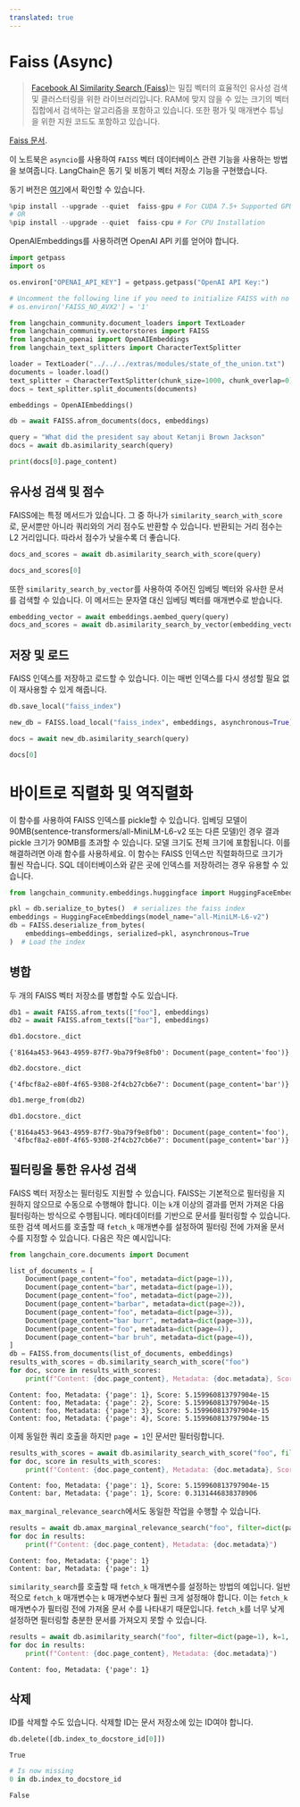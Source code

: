 ```yaml
---
translated: true
---
```


# Faiss (Async)

>[Facebook AI Similarity Search (Faiss)](https://engineering.fb.com/2017/03/29/data-infrastructure/faiss-a-library-for-efficient-similarity-search/)는 밀집 벡터의 효율적인 유사성 검색 및 클러스터링을 위한 라이브러리입니다. RAM에 맞지 않을 수 있는 크기의 벡터 집합에서 검색하는 알고리즘을 포함하고 있습니다. 또한 평가 및 매개변수 튜닝을 위한 지원 코드도 포함하고 있습니다.

[Faiss 문서](https://faiss.ai/).

이 노트북은 `asyncio`를 사용하여 `FAISS` 벡터 데이터베이스 관련 기능을 사용하는 방법을 보여줍니다.
LangChain은 동기 및 비동기 벡터 저장소 기능을 구현했습니다.

동기 버전은 [여기](/docs/integrations/vectorstores/faiss)에서 확인할 수 있습니다.

```python
%pip install --upgrade --quiet  faiss-gpu # For CUDA 7.5+ Supported GPU's.
# OR
%pip install --upgrade --quiet  faiss-cpu # For CPU Installation
```

OpenAIEmbeddings를 사용하려면 OpenAI API 키를 얻어야 합니다.

```python
import getpass
import os

os.environ["OPENAI_API_KEY"] = getpass.getpass("OpenAI API Key:")

# Uncomment the following line if you need to initialize FAISS with no AVX2 optimization
# os.environ['FAISS_NO_AVX2'] = '1'

from langchain_community.document_loaders import TextLoader
from langchain_community.vectorstores import FAISS
from langchain_openai import OpenAIEmbeddings
from langchain_text_splitters import CharacterTextSplitter

loader = TextLoader("../../../extras/modules/state_of_the_union.txt")
documents = loader.load()
text_splitter = CharacterTextSplitter(chunk_size=1000, chunk_overlap=0)
docs = text_splitter.split_documents(documents)

embeddings = OpenAIEmbeddings()

db = await FAISS.afrom_documents(docs, embeddings)

query = "What did the president say about Ketanji Brown Jackson"
docs = await db.asimilarity_search(query)

print(docs[0].page_content)
```

## 유사성 검색 및 점수

FAISS에는 특정 메서드가 있습니다. 그 중 하나가 `similarity_search_with_score`로, 문서뿐만 아니라 쿼리와의 거리 점수도 반환할 수 있습니다. 반환되는 거리 점수는 L2 거리입니다. 따라서 점수가 낮을수록 더 좋습니다.

```python
docs_and_scores = await db.asimilarity_search_with_score(query)

docs_and_scores[0]
```

또한 `similarity_search_by_vector`를 사용하여 주어진 임베딩 벡터와 유사한 문서를 검색할 수 있습니다. 이 메서드는 문자열 대신 임베딩 벡터를 매개변수로 받습니다.

```python
embedding_vector = await embeddings.aembed_query(query)
docs_and_scores = await db.asimilarity_search_by_vector(embedding_vector)
```

## 저장 및 로드

FAISS 인덱스를 저장하고 로드할 수 있습니다. 이는 매번 인덱스를 다시 생성할 필요 없이 재사용할 수 있게 해줍니다.

```python
db.save_local("faiss_index")

new_db = FAISS.load_local("faiss_index", embeddings, asynchronous=True)

docs = await new_db.asimilarity_search(query)

docs[0]
```

# 바이트로 직렬화 및 역직렬화

이 함수를 사용하여 FAISS 인덱스를 pickle할 수 있습니다. 임베딩 모델이 90MB(sentence-transformers/all-MiniLM-L6-v2 또는 다른 모델)인 경우 결과 pickle 크기가 90MB를 초과할 수 있습니다. 모델 크기도 전체 크기에 포함됩니다. 이를 해결하려면 아래 함수를 사용하세요. 이 함수는 FAISS 인덱스만 직렬화하므로 크기가 훨씬 작습니다. SQL 데이터베이스와 같은 곳에 인덱스를 저장하려는 경우 유용할 수 있습니다.

```python
from langchain_community.embeddings.huggingface import HuggingFaceEmbeddings

pkl = db.serialize_to_bytes()  # serializes the faiss index
embeddings = HuggingFaceEmbeddings(model_name="all-MiniLM-L6-v2")
db = FAISS.deserialize_from_bytes(
    embeddings=embeddings, serialized=pkl, asynchronous=True
)  # Load the index
```

## 병합

두 개의 FAISS 벡터 저장소를 병합할 수도 있습니다.

```python
db1 = await FAISS.afrom_texts(["foo"], embeddings)
db2 = await FAISS.afrom_texts(["bar"], embeddings)
```

```python
db1.docstore._dict
```

```output
{'8164a453-9643-4959-87f7-9ba79f9e8fb0': Document(page_content='foo')}
```

```python
db2.docstore._dict
```

```output
{'4fbcf8a2-e80f-4f65-9308-2f4cb27cb6e7': Document(page_content='bar')}
```

```python
db1.merge_from(db2)
```

```python
db1.docstore._dict
```

```output
{'8164a453-9643-4959-87f7-9ba79f9e8fb0': Document(page_content='foo'),
 '4fbcf8a2-e80f-4f65-9308-2f4cb27cb6e7': Document(page_content='bar')}
```

## 필터링을 통한 유사성 검색

FAISS 벡터 저장소는 필터링도 지원할 수 있습니다. FAISS는 기본적으로 필터링을 지원하지 않으므로 수동으로 수행해야 합니다. 이는 `k`개 이상의 결과를 먼저 가져온 다음 필터링하는 방식으로 수행됩니다. 메타데이터를 기반으로 문서를 필터링할 수 있습니다. 또한 검색 메서드를 호출할 때 `fetch_k` 매개변수를 설정하여 필터링 전에 가져올 문서 수를 지정할 수 있습니다. 다음은 작은 예시입니다:

```python
from langchain_core.documents import Document

list_of_documents = [
    Document(page_content="foo", metadata=dict(page=1)),
    Document(page_content="bar", metadata=dict(page=1)),
    Document(page_content="foo", metadata=dict(page=2)),
    Document(page_content="barbar", metadata=dict(page=2)),
    Document(page_content="foo", metadata=dict(page=3)),
    Document(page_content="bar burr", metadata=dict(page=3)),
    Document(page_content="foo", metadata=dict(page=4)),
    Document(page_content="bar bruh", metadata=dict(page=4)),
]
db = FAISS.from_documents(list_of_documents, embeddings)
results_with_scores = db.similarity_search_with_score("foo")
for doc, score in results_with_scores:
    print(f"Content: {doc.page_content}, Metadata: {doc.metadata}, Score: {score}")
```

```output
Content: foo, Metadata: {'page': 1}, Score: 5.159960813797904e-15
Content: foo, Metadata: {'page': 2}, Score: 5.159960813797904e-15
Content: foo, Metadata: {'page': 3}, Score: 5.159960813797904e-15
Content: foo, Metadata: {'page': 4}, Score: 5.159960813797904e-15
```

이제 동일한 쿼리 호출을 하지만 `page = 1`인 문서만 필터링합니다.

```python
results_with_scores = await db.asimilarity_search_with_score("foo", filter=dict(page=1))
for doc, score in results_with_scores:
    print(f"Content: {doc.page_content}, Metadata: {doc.metadata}, Score: {score}")
```

```output
Content: foo, Metadata: {'page': 1}, Score: 5.159960813797904e-15
Content: bar, Metadata: {'page': 1}, Score: 0.3131446838378906
```

`max_marginal_relevance_search`에서도 동일한 작업을 수행할 수 있습니다.

```python
results = await db.amax_marginal_relevance_search("foo", filter=dict(page=1))
for doc in results:
    print(f"Content: {doc.page_content}, Metadata: {doc.metadata}")
```

```output
Content: foo, Metadata: {'page': 1}
Content: bar, Metadata: {'page': 1}
```

`similarity_search`를 호출할 때 `fetch_k` 매개변수를 설정하는 방법의 예입니다. 일반적으로 `fetch_k` 매개변수는 `k` 매개변수보다 훨씬 크게 설정해야 합니다. 이는 `fetch_k` 매개변수가 필터링 전에 가져올 문서 수를 나타내기 때문입니다. `fetch_k`를 너무 낮게 설정하면 필터링할 충분한 문서를 가져오지 못할 수 있습니다.

```python
results = await db.asimilarity_search("foo", filter=dict(page=1), k=1, fetch_k=4)
for doc in results:
    print(f"Content: {doc.page_content}, Metadata: {doc.metadata}")
```

```output
Content: foo, Metadata: {'page': 1}
```

## 삭제

ID를 삭제할 수도 있습니다. 삭제할 ID는 문서 저장소에 있는 ID여야 합니다.

```python
db.delete([db.index_to_docstore_id[0]])
```

```output
True
```

```python
# Is now missing
0 in db.index_to_docstore_id
```

```output
False
```
